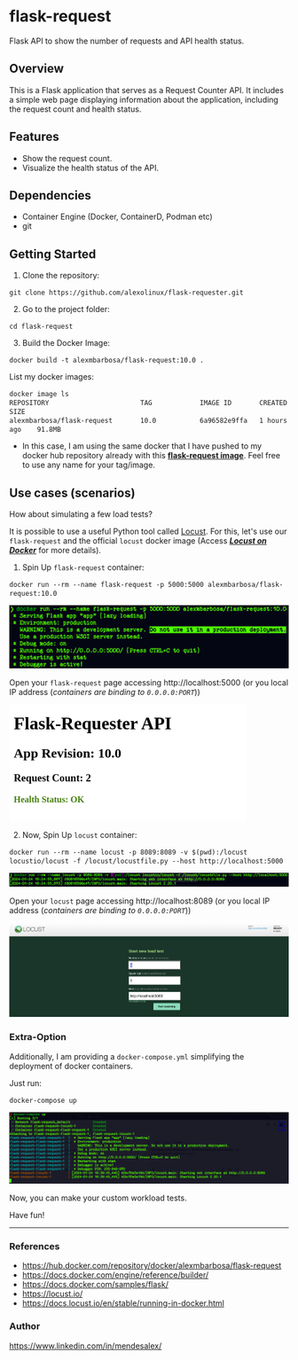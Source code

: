 # flask-request

Flask API to show the number of requests and API health status.

## Overview

This is a Flask application that serves as a Request Counter API. It includes a simple web page displaying information about the application, including the request count and health status.

## Features

- Show the request count.
- Visualize the health status of the API.

## Dependencies

- Container Engine (Docker, ContainerD, Podman etc)
- git

## Getting Started

1. Clone the repository:

```shell
git clone https://github.com/alexolinux/flask-requester.git
```

2. Go to the project folder:

```shell
cd flask-request
```

3. Build the Docker Image:

```shell
docker build -t alexmbarbosa/flask-request:10.0 .
```

List my docker images:

```shell
docker image ls
REPOSITORY                       TAG            IMAGE ID       CREATED        SIZE
alexmbarbosa/flask-request       10.0           6a96582e9ffa   1 hours ago    91.8MB
```

- In this case, I am using the same docker that I have pushed to my docker hub repository already with this **[flask-request image](https://hub.docker.com/repository/docker/alexmbarbosa/flask-request/general)**. Feel free to use any name for your tag/image.

## Use cases (scenarios)

How about simulating a few load tests?

It is possible to use a useful Python tool called [Locust](https://locust.io/). For this, let's use our `flask-request` and the official `locust` docker image (Access ***[Locust on Docker](https://docs.locust.io/en/stable/running-in-docker.html)*** for more details).

1. Spin Up `flask-request` container:

```shell
docker run --rm --name flask-request -p 5000:5000 alexmbarbosa/flask-request:10.0
```
![docker run flask-request](./img/docker-flask.png)

Open your `flask-request` page accessing http://localhost:5000 (or you local IP address (*containers are binding to `0.0.0.0:PORT`*))

![flask-request](./img/flask-request.png)

2. Now, Spin Up `locust` container:

```shell
docker run --rm --name locust -p 8089:8089 -v $(pwd):/locust locustio/locust -f /locust/locustfile.py --host http://localhost:5000
```

![docker run locust](./img/docker-locust.png)

Open your `locust` page accessing http://localhost:8089 (or you local IP address (*containers are binding to `0.0.0.0:PORT`*))

![locust](./img/locust.png)

### Extra-Option

Additionally, I am providing a `docker-compose.yml` simplifying the deployment of docker containers.

Just run:

```shell
docker-compose up
```

![docker-compose](./img/compose.png)

Now, you can make your custom workload tests.

Have fun!

---
### References

- https://hub.docker.com/repository/docker/alexmbarbosa/flask-request
- https://docs.docker.com/engine/reference/builder/
- https://docs.docker.com/samples/flask/
- https://locust.io/
- https://docs.locust.io/en/stable/running-in-docker.html

### Author
https://www.linkedin.com/in/mendesalex/
